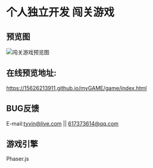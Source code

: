 个人独立开发 闯关游戏
===

预览图
---
![闯关游戏预览图](https://github.com/15626213911/myGAME/game/src/asset/pic/raw/master/preview.jpg)

在线预览地址: 
---
https://15626213911.github.io/myGAME/game/index.html

BUG反馈
---
E-mail:tyvin@live.com || 617373614@qq.com

游戏引擎
---
Phaser.js